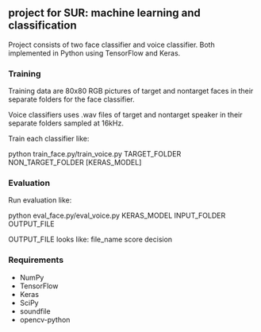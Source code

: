 ## project for SUR: machine learning and classification

Project consists of two face classifier and voice classifier. Both implemented in Python using TensorFlow and Keras.

### Training

Training data are 80x80 RGB pictures of target and nontarget faces in their separate folders for the face classifier.

Voice classifiers uses .wav files of target and nontarget speaker in their separate folders sampled at 16kHz.


Train each classifier like:

python train_face.py/train_voice.py TARGET_FOLDER NON_TARGET_FOLDER [KERAS_MODEL]

### Evaluation

Run evaluation like:

python eval_face.py/eval_voice.py KERAS_MODEL INPUT_FOLDER OUTPUT_FILE

OUTPUT_FILE looks like: file_name score decision

### Requirements

* NumPy
* TensorFlow
* Keras
* SciPy
* soundfile
* opencv-python

